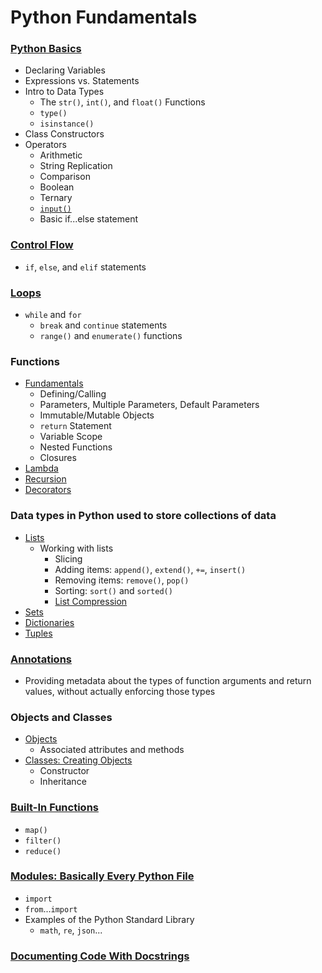 # Python Fundamentals

### [Python Basics](https://github.com/nabrus/beginner-python/blob/main/vars.py)
*  Declaring Variables
*  Expressions vs. Statements
*  Intro to Data Types
    *  The `str()`, `int()`, and `float()` Functions
    * `type()`
    * `isinstance()`
*  Class Constructors
*  Operators
    *  Arithmetic
    *  String Replication
    *  Comparison
    *  Boolean
    *  Ternary
    *  [`input()`](https://github.com/nabrus/beginner-python/blob/main/userInput.py)
    *  Basic if...else statement

### [Control Flow](https://github.com/nabrus/beginner-python/blob/main/ifElse.py)
*  `if`, `else`, and `elif` statements

### [Loops](https://github.com/nabrus/beginner-python/blob/main/loops.py)
*  `while` and `for`
    * `break` and `continue` statements
    * `range()` and `enumerate()` functions

### Functions
*  [Fundamentals](https://github.com/nabrus/beginner-python/blob/main/func.py)
    * Defining/Calling
    * Parameters, Multiple Parameters, Default Parameters
    * Immutable/Mutable Objects
    * `return` Statement
    * Variable Scope
    * Nested Functions
    * Closures
*  [Lambda](https://github.com/nabrus/beginner-python/blob/main/lamba.py)
*  [Recursion](https://github.com/nabrus/beginner-python/blob/main/recursion.py)
*  [Decorators](https://github.com/nabrus/beginner-python/blob/main/decorator.py)

### Data types in Python used to store collections of data
*  [Lists](https://github.com/nabrus/beginner-python/blob/main/lists.py)
    * Working with lists
        * Slicing
        * Adding items: `append()`, `extend()`, `+=`, `insert()`
        * Removing items: `remove()`, `pop()`
        * Sorting: `sort()` and `sorted()`
        * [List Compression](https://github.com/nabrus/beginner-python/blob/main/listCompression.py) 
*  [Sets](https://github.com/nabrus/beginner-python/blob/main/sets.py)
*  [Dictionaries](https://github.com/nabrus/beginner-python/blob/main/dictionary.py)
*  [Tuples](https://github.com/nabrus/beginner-python/blob/main/tuples.py)

### [Annotations](https://github.com/nabrus/beginner-python/blob/main/annotations.py)
*  Providing  metadata about the types of function arguments and return values, without actually enforcing those types

### Objects and Classes
*  [Objects](https://github.com/nabrus/beginner-python/blob/main/objects.py)
    * Associated attributes and methods
*  [Classes: Creating Objects](https://github.com/nabrus/beginner-python/blob/main/classes.py)
    * Constructor
    * Inheritance

### [Built-In Functions](https://github.com/nabrus/beginner-python/blob/main/mapFilterReduce.py)
*  `map()`
*  `filter()`
*  `reduce()`

### [Modules: Basically Every Python File](https://github.com/nabrus/beginner-python/blob/main/modules.py)
*  `import`
*  `from`...`import`
*  Examples of the Python Standard Library
    * `math`, `re`, `json`...

### [Documenting Code With Docstrings](https://github.com/nabrus/beginner-python/blob/main/docstrings.py)